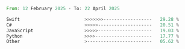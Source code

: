 <!--START_SECTION:Languages-->

```rust
From: 12 February 2025 - To: 22 April 2025

Swift                        >>>>>>>------------------   29.28 %
C#                           >>>>>--------------------   20.51 %
JavaScript                   >>>>>--------------------   19.03 %
Python                       >>>>---------------------   17.77 %
Other                        >------------------------   05.62 %
```

<!--END_SECTION:Languages-->
